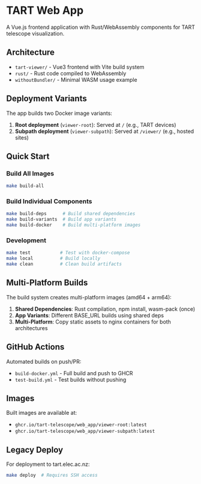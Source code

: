 # TART Web App

A Vue.js frontend application with Rust/WebAssembly components for TART telescope visualization.

## Architecture

- `tart-viewer/` - Vue3 frontend with Vite build system
- `rust/` - Rust code compiled to WebAssembly
- `withoutBundler/` - Minimal WASM usage example

## Deployment Variants

The app builds two Docker image variants:

1. **Root deployment** (`viewer-root`): Served at `/` (e.g., TART devices)
2. **Subpath deployment** (`viewer-subpath`): Served at `/viewer/` (e.g., hosted sites)

## Quick Start

### Build All Images
```bash
make build-all
```

### Build Individual Components
```bash
make build-deps      # Build shared dependencies
make build-variants  # Build app variants 
make build-docker    # Build multi-platform images
```

### Development
```bash
make test           # Test with docker-compose
make local          # Build locally
make clean          # Clean build artifacts
```

## Multi-Platform Builds

The build system creates multi-platform images (amd64 + arm64):

1. **Shared Dependencies**: Rust compilation, npm install, wasm-pack (once)
2. **App Variants**: Different BASE_URL builds using shared deps
3. **Multi-Platform**: Copy static assets to nginx containers for both architectures

## GitHub Actions

Automated builds on push/PR:
- `build-docker.yml` - Full build and push to GHCR
- `test-build.yml` - Test builds without pushing

## Images

Built images are available at:
- `ghcr.io/tart-telescope/web_app/viewer-root:latest`
- `ghcr.io/tart-telescope/web_app/viewer-subpath:latest`

## Legacy Deploy

For deployment to tart.elec.ac.nz:
```bash
make deploy  # Requires SSH access
```

